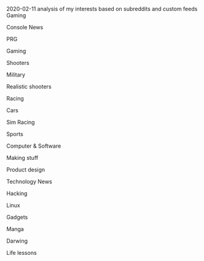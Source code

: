 2020-02-11 analysis of my interests based on subreddits and custom feeds
Gaming

Console News

PRG

Gaming

Shooters

Military

Realistic shooters

Racing

Cars

Sim Racing

Sports

Computer & Software

Making stuff

Product design

Technology News

Hacking

Linux

Gadgets

Manga

Darwing

Life lessons
